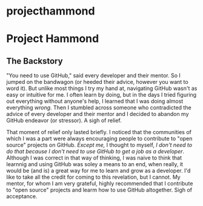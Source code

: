 # projecthammond
<h1>Project Hammond</h1>
<h2>The Backstory</h2>
<p>"You need to use GitHub," said every developer and their mentor. So I jumped on the bandwagon (or heeded their advice, however you want to word it). But unlike most things I try my hand at, navigating GitHub wasn't as easy or intuitive for me. I often learn by doing, but in the days I tried figuring out everything without anyone's help, I learned that I was doing almost everything <i>wrong</i>. Then I stumbled across someone who contradicted the advice of every developer and their mentor and I decided to abandon my GitHub endeavor (or stressor). A sigh of relief.</p>
<p>That moment of relief only lasted briefly. I noticed that the communities of which I was a part were always encouraging people to contribute to "open source" projects on GitHub. <i>Except me,</i> I thought to myself, <i>I don't need to do that because I don't need to use GitHub to get a job as a developer</i>. Although I was correct in that way of thinking, I was naive to think that learnnig and using GitHub was soley a means to an end, when really, it would be (and is) a great way for me to learn and grow as a developer. I'd like to take all the credit for coming to this revelation, but I cannot. My mentor, for whom I am very grateful, highly recommended that I contribute to "open source" projects and learm how to use GitHub altogether. Sigh of acceptance.</p>
